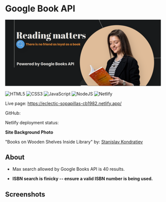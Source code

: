# Google Book API 

<!-- Site Banner -->
<p align="center">
  <img src="./src/assets/images/site banner/reading matters banner.png" />
</p>

![HTML5](https://img.shields.io/badge/html5-%23E34F26.svg?style=for-the-badge&logo=html5&logoColor=white) ![CSS3](https://img.shields.io/badge/css3-%231572B6.svg?style=for-the-badge&logo=css3&logoColor=white) ![JavaScript](https://img.shields.io/badge/javascript-%23323330.svg?style=for-the-badge&logo=javascript&logoColor=%23F7DF1E) ![NodeJS](https://img.shields.io/badge/node.js-6DA55F?style=for-the-badge&logo=node.js&logoColor=white) ![Netlify](https://img.shields.io/badge/netlify-%23000000.svg?style=for-the-badge&logo=netlify&logoColor=#00C7B7)


Live page: https://eclectic-sopapillas-cb1982.netlify.app/

GitHub: 


Netlify deployment status: &nbsp;&nbsp;
<!-- [![Netlify Status](https://api.netlify.com/api/v1/badges/af099b76-46ea-4069-84cf-31455d5ae5b1/deploy-status)](https://app.netlify.com/sites/inquisitive-granita-a0d603/deploys) -->



**Site Background Photo**

"Books on Wooden Shelves Inside Library" by: [ Stanislav Kondratiev](https://www.pexels.com/@technobulka/)




## About 

- Max search allowed by Google Books API is 40 results. 

- **ISBN search is finicky -- ensure a valid ISBN number is being used.**



## Screenshots 